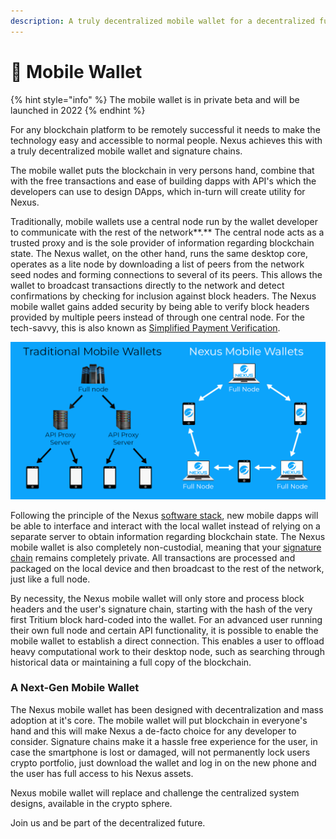 ```yaml
---
description: A truly decentralized mobile wallet for a decentralized future
---
```


# 📱 Mobile Wallet

{% hint style="info" %}
The mobile wallet is in private beta and will be launched in 2022
{% endhint %}

For any blockchain platform to be remotely successful it needs to make the technology easy and  accessible to normal people. Nexus achieves this with a truly decentralized mobile wallet and signature chains.&#x20;

The mobile wallet puts the blockchain in very persons hand, combine that with the free transactions and ease of building dapps with API's which the developers can use to design DApps, which in-turn will create utility for Nexus.

Traditionally, mobile wallets use a central node run by the wallet developer to communicate with the rest of the network**.** The central node acts as a trusted proxy and is the sole provider of information regarding blockchain state. The Nexus wallet, on the other hand, runs the same desktop core, operates as a lite node by downloading a list of peers from the network seed nodes and forming connections to several of its peers. This allows the wallet to broadcast transactions directly to the network and detect confirmations by checking for inclusion against block headers. The Nexus mobile wallet gains added security by being able to verify block headers provided by multiple peers instead of through one central node. For the tech-savvy, this is also known as [Simplified Payment Verification](https://wiki.bitcoinsv.io/index.php/Simplified\_Payment\_Verification).

![](../.gitbook/assets/MW.png)

Following the principle of the Nexus [software stack](https://tech.nexus.io/software-stack), new mobile dapps will be able to interface and interact with the local wallet instead of relying on a separate server to obtain information regarding blockchain state. The Nexus mobile wallet is also completely non-custodial, meaning that your [signature chain](https://tech.nexus.io/signature-chains) remains completely private. All transactions are processed and packaged on the local device and then broadcast to the rest of the network, just like a full node.&#x20;

By necessity, the Nexus mobile wallet will only store and process block headers and the user's signature chain, starting with the hash of the very first Tritium block hard-coded into the wallet. For an advanced user running their own full node and certain API functionality, it is possible to enable the mobile wallet to establish a direct connection. This enables a user to offload heavy computational work to their desktop node, such as searching through historical data or maintaining a full copy of the blockchain.&#x20;

### **A Next-Gen Mobile Wallet**

The Nexus mobile wallet has been designed with decentralization and mass adoption at it's core. The mobile wallet will put blockchain in everyone's hand and this will make Nexus a de-facto choice for any developer to consider. Signature chains make it a hassle free experience for the user, in case the smartphone is lost or damaged, will not permanently lock users crypto portfolio, just download the wallet and log in on the new phone and the user has full access to his Nexus assets.

Nexus mobile wallet will replace and challenge the centralized system designs, available in the crypto sphere.&#x20;

Join us and be part of the decentralized future.
